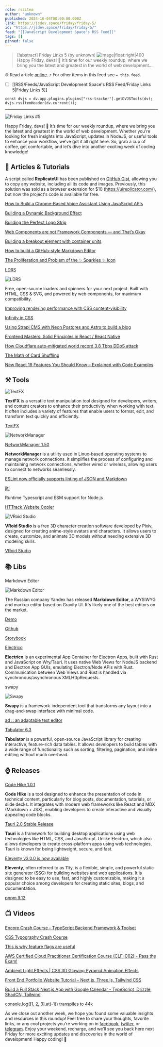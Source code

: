 ```yaml
---
role: rssitem
author: "unknown"
published: 2024-10-04T00:00:00.000Z
link: https://jsdev.space/friday/friday-5/
id: "https://jsdev.space/friday/friday-5/"
feed: "[[JavaScript Development Space's RSS Feed]]"
tags: []
pinned: false
---
```


> [!abstract] Friday Links 5 (by unknown)
> ![image|float:right|400](./images/friday-5.png) Happy Friday, devs! 🎉 It’s time for our weekly roundup, where we bring you the latest and greatest in the world of web development…

🌐 Read article [online](https://jsdev.space/friday/friday-5/). ⤴ For other items in this feed see `= this.feed`.

- [ ] [[RSS/Feeds/JavaScript Development Space's RSS Feed/Friday Links 5|Friday Links 5]]

~~~dataviewjs
const dvjs = dv.app.plugins.plugins["rss-tracker"].getDVJSTools(dv);
dvjs.rssItemHeader(dv.current());
~~~

- - -
![Friday Links #5](./images/friday-5.png)

Happy Friday, devs! 🎉 It’s time for our weekly roundup, where we bring you the latest and greatest in the world of web development. Whether you're looking for fresh insights into JavaScript, updates in NodeJS, or useful tools to enhance your workflow, we’ve got it all right here. So, grab a cup of coffee, get comfortable, and let’s dive into another exciting week of coding knowledge!

## 📜 Articles & Tutorials

A script called **ReplicateUI** has been published on [GitHub Gist](https://gist.github.com/markflorkowski/4269bc529324dceb2858c77b7609704c#file-gistfile1-txt), allowing you to copy any website, including all its code and images. Previously, this solution was sold as a browser extension for $10 (https://uireplicator.com/), but now the project's code is available for free.

[How to Build a Chrome-Based Voice Assistant Using JavaScript APIs](https://medium.com/@kenzic/how-to-build-a-chrome-based-voice-assistant-using-javascript-apis-ed2895658eb2)

[Building a Dynamic Background Effect](https://www.letsbuildui.dev/articles/building-a-dynamic-background-effect/)

[Building the Perfect Logo Strip](https://9elements.com/blog/building-the-perfect-logo-strip/)

[Web Components are not Framework Components — and That’s Okay](https://lea.verou.me/blog/2024/wcs-vs-frameworks/)

[Building a breakout element with container units](https://piccalil.li/blog/building-a-breakout-element-with-container-units/)

[How to build a GitHub-style Markdown Editor](https://indiecourses.com/blog/how-to-build-a-github-style-markdown-editor)

[The Proliferation and Problem of the ✨ Sparkles ✨ Icon](https://css-tricks.com/the-proliferation-and-problem-of-the-sparkles-icon/)

[LDRS](https://uiball.com/ldrs/)

![LDRS](./images/ldrs.png)

Free, open-source loaders and spinners for your next project.
Built with HTML, CSS & SVG, and powered by web components, for maximum compatibility.

[Improving rendering performance with CSS content-visibility](https://nolanlawson.com/2024/09/18/improving-rendering-performance-with-css-content-visibility/)

[Infinity in CSS](https://frontendmasters.com/blog/infinity-in-css/)

[Using Strapi CMS with Neon Postgres and Astro to build a blog](https://neon.tech/guides/strapi-cms)

[Frontend Masters: Solid Principles in React / React Native](https://blog.stackademic.com/react-native-masters-solid-principles-in-react-react-native-a1b8df8d261d)

[How Cloudflare auto-mitigated world record 3.8 Tbps DDoS attack](https://blog.cloudflare.com/how-cloudflare-auto-mitigated-world-record-3-8-tbps-ddos-attack/)

[The Math of Card Shuffling](https://fredhohman.com/card-shuffling/)

[New React 19 Features You Should Know – Explained with Code Examples](https://www.freecodecamp.org/news/new-react-19-features-you-should-know-with-code-examples/)

## ⚒️ Tools

![TextFX](./images/textfx.png)

**TextFX** is a versatile text manipulation tool designed for developers, writers, and content creators to enhance their productivity when working with text. It often includes a variety of features that enable users to format, edit, and transform text quickly and efficiently.

[TextFX](https://textfx.withgoogle.com/)

![NetworkManager](./images/NetworkManager.png)

[NetworkManager 1.50](https://networkmanager.dev/)

**NetworkManager** is a utility used in Linux-based operating systems to manage network connections. It simplifies the process of configuring and maintaining network connections, whether wired or wireless, allowing users to connect to networks seamlessly.

[ESLint now officially supports linting of JSON and Markdown](https://eslint.org/blog/2024/10/eslint-json-markdown-support/)

[jiti](https://github.com/unjs/jiti)

Runtime Typescript and ESM support for Node.js

[HTTrack Website Copier](https://github.com/xroche/httrack)

![VRoid Studio](./images/VRoid-Studio.png)

**VRoid Studio** is a free 3D character creation software developed by Pixiv, designed for creating anime-style avatars and characters. It allows users to create, customize, and animate 3D models without needing extensive 3D modeling skills.

[VRoid Studio](https://vroid.com/en/studio)

## 📚 Libs

Markdown Editor

![Markdown Editor](./images/Markdown-Editor.png)

The Russian company Yandex has released **Markdown Editor**, a WYSIWYG and markup editor based on Gravity UI. It's likely one of the best editors on the market.

[Demo](https://gravity-ui.com/libraries/markdown-editor/playground)

[Github](https://github.com/gravity-ui/markdown-editor/)

[Storybook](https://preview.gravity-ui.com/md-editor/)

[Electrico](https://github.com/thomastschurtschenthaler/electrico)

**Electrico** is an experimental App Container for Electron Apps, built with Rust and JavaScript on Wry/Tauri. It uses native Web Views for NodeJS backend and Electron App GUIs, emulating Electron/Node APIs with Rust. Communication between Web Views and Rust is handled via synchronous/asynchronous XMLHttpRequests.

[swapy](https://github.com/TahaSh/swapy)

![Swapy](./images/swapy.png)

**Swapy** is a framework-independent tool that transforms any layout into a drag-and-swap interface with minimal code.


[ad :: an adaptable text editor](https://github.com/sminez/)

[Tabulator 6.3](https://tabulator.info/docs/6.3/release)

**Tabulator** is a powerful, open-source JavaScript library for creating interactive, feature-rich data tables. It allows developers to build tables with a wide range of functionality such as sorting, filtering, pagination, and inline editing without much overhead. 

## ⌚ Releases

[Code Hike 1.0.1](https://github.com/code-hike/codehike)

**Code Hike** is a tool designed to enhance the presentation of code in technical content, particularly for blog posts, documentation, tutorials, or slide decks. It integrates with modern web frameworks like React and MDX (Markdown + JSX), enabling developers to create interactive and visually appealing code blocks.

[Tauri 2.0 Stable Release](https://v2.tauri.app/blog/tauri-20/)

**Tauri** is a framework for building desktop applications using web technologies like HTML, CSS, and JavaScript. Unlike Electron, which also allows developers to create cross-platform apps using web technologies, Tauri is known for being lightweight, secure, and fast.

[Eleventy v3.0.0 is now available](https://www.11ty.dev/blog/eleventy-v3/)

**Eleventy**, often referred to as 11ty, is a flexible, simple, and powerful static site generator (SSG) for building websites and web applications. It is designed to be easy to use, fast, and highly customizable, making it a popular choice among developers for creating static sites, blogs, and documentation.

[pnpm 9.12](https://github.com/pnpm/pnpm/releases/tag/v9.12.0)


## 📺 Videos

[Encore Crash Course - TypeScript Backend Framework & Toolset](https://www.youtube.com/watch?v=tL01EzN2-xA&ab_channel=TraversyMedia)

[CSS Typography Crash Course](https://www.youtube.com/watch?v=WdBNYcWG0Yg&ab_channel=KevinPowell)

[This is why feature flags are useful](https://www.youtube.com/watch?v=3JtnK4uRbJw&ab_channel=WebDevCody)

[AWS Certified Cloud Practitioner Certification Course (CLF-C02) - Pass the Exam!](https://www.youtube.com/watch?v=NhDYbskXRgc&ab_channel=freeCodeCamp.org)

[Ambient Light Effects | CSS 3D Glowing Pyramid Animation Effects](https://www.youtube.com/watch?v=J2sT05YtScM&ab_channel=OnlineTutorials)

[Front End Portfolio Website Tutorial – Next.js, Three.js, Tailwind CSS](https://www.youtube.com/watch?v=aZZrEE_UsIk&ab_channel=freeCodeCamp.org)

[Build a Full Stack Next.js App with Google Calendar - TypeScript, Drizzle, ShadCN, Tailwind](https://www.youtube.com/watch?v=0Oacr8VrnNk&ab_channel=WebDevSimplified)

[console.log([1, 2, 3].at(-1)) transpiles to 44k](https://www.youtube.com/watch?v=odhjF1obcUo)

As we close out another week, we hope you found some valuable insights and resources in this roundup! Feel free to share your thoughts, favorite links, or any cool projects you're working on in [facebook](https://www.facebook.com/jsdevspace), [twitter](https://twitter.com/jsdevspace), or [telegram](https://t.me/jsdevspace). Enjoy your weekend, recharge, and we’ll see you back here next Friday for more exciting updates and discoveries in the world of development! Happy coding! 🎉